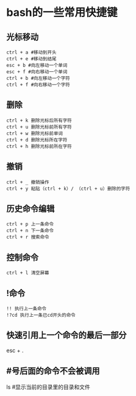 # bash的一些常用快捷键
## 光标移动
    ctrl + a #移动到开头
    ctrl + e #移动到结尾
    esc + b #向左移动一个单词
    esc + f #向右移动一个单词
    ctrl + b #向左移动一个字符
    ctrl + f #向右移动一个字符
## 删除
    ctrl + k 删除光标后所有字符
    ctrl + u 删除光标前所有字符
    ctrl + w 删除光标前单词
    ctrl + d 删除光标所在字符
    ctrl + h 删除光标前所在字符
## 撤销
    ctrl + _ 撤销操作
    ctrl + y 粘贴（ctrl + k）/ （ctrl + u）删除的字符

## 历史命令编辑
    ctrl + p 上一条命令
    ctrl + n 下一条命令
    ctrl + r 搜索命令

## 控制命令
    ctrl + l 清空屏幕

## !命令
    !! 执行上一条命令
    !?cd 执行上一条已cd开头的命令
## 快速引用上一个命令的最后一部分
esc + . 

## #号后面的命令不会被调用
ls #显示当前的目录里的目录和文件
